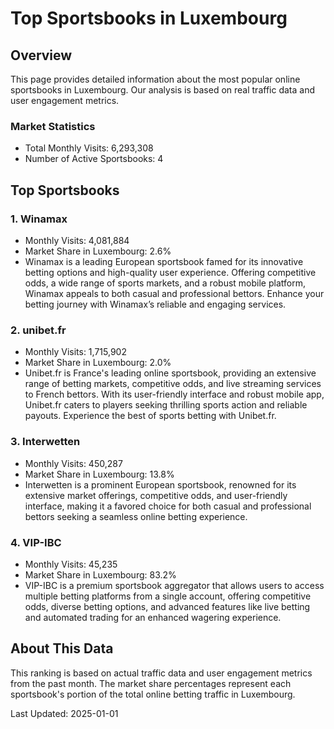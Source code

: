# Top Sportsbooks in Luxembourg

## Overview
This page provides detailed information about the most popular online sportsbooks in Luxembourg. 
Our analysis is based on real traffic data and user engagement metrics.

### Market Statistics
- Total Monthly Visits: 6,293,308
- Number of Active Sportsbooks: 4

## Top Sportsbooks

### 1. Winamax
- Monthly Visits: 4,081,884
- Market Share in Luxembourg: 2.6%
-  Winamax is a leading European sportsbook famed for its innovative betting options and high-quality user experience. Offering competitive odds, a wide range of sports markets, and a robust mobile platform, Winamax appeals to both casual and professional bettors. Enhance your betting journey with Winamax’s reliable and engaging services.

### 2. unibet.fr
- Monthly Visits: 1,715,902
- Market Share in Luxembourg: 2.0%
-  Unibet.fr is France's leading online sportsbook, providing an extensive range of betting markets, competitive odds, and live streaming services to French bettors. With its user-friendly interface and robust mobile app, Unibet.fr caters to players seeking thrilling sports action and reliable payouts. Experience the best of sports betting with Unibet.fr.

### 3. Interwetten
- Monthly Visits: 450,287
- Market Share in Luxembourg: 13.8%
- Interwetten is a prominent European sportsbook, renowned for its extensive market offerings, competitive odds, and user-friendly interface, making it a favored choice for both casual and professional bettors seeking a seamless online betting experience.

### 4. VIP-IBC
- Monthly Visits: 45,235
- Market Share in Luxembourg: 83.2%
- VIP-IBC is a premium sportsbook aggregator that allows users to access multiple betting platforms from a single account, offering competitive odds, diverse betting options, and advanced features like live betting and automated trading for an enhanced wagering experience.


## About This Data
This ranking is based on actual traffic data and user engagement metrics from the past month. 
The market share percentages represent each sportsbook's portion of the total online betting traffic in Luxembourg.

Last Updated: 2025-01-01

